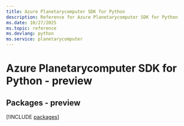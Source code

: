 ```yaml
---
title: Azure Planetarycomputer SDK for Python
description: Reference for Azure Planetarycomputer SDK for Python
ms.date: 10/27/2025
ms.topic: reference
ms.devlang: python
ms.service: planetarycomputer
---
```

# Azure Planetarycomputer SDK for Python - preview
## Packages - preview
[!INCLUDE [packages](planetarycomputer-index.md)]
